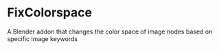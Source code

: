 # FixColorspace
A Blender addon that changes the color space of image nodes based on specific image keywords
